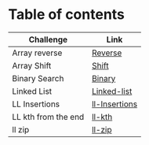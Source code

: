 # Table of contents

|Challenge|Link|
|---------|----|
|Array reverse|[Reverse](python/code_challenges/array_reverse/README.md)|
|Array Shift|[Shift](python/code_challenges/array_shift/README.md)|
|Binary Search|[Binary](python/code_challenges/array_binary_search/README.md)|
|Linked List|[Linked-list](python/Data_Structures/linked_list/README.md)|
|LL Insertions|[ll-Insertions](python/Data_Structures/linked_list/Insertions-README.md)|
|LL kth from the end|[ll-kth](python/Data_Structures/linked_list/Kth-README.md)
|ll zip|[ll-zip](python/Data_Structures/ll_zip/README.md)|
